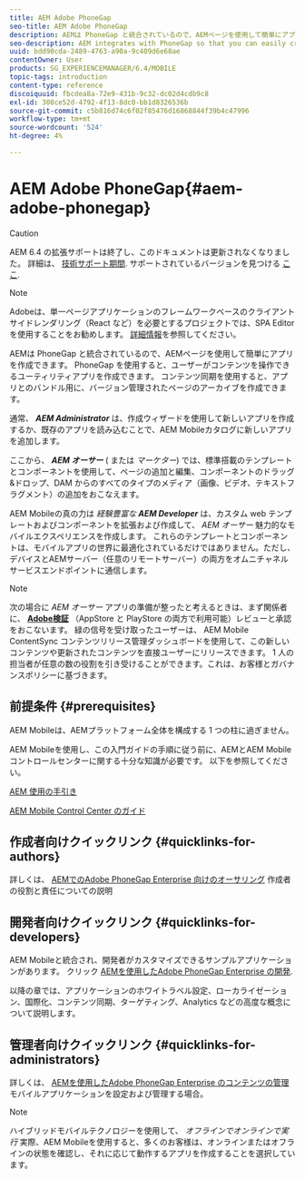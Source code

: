 ```yaml
---
title: AEM Adobe PhoneGap
seo-title: AEM Adobe PhoneGap
description: AEMは PhoneGap と統合されているので、AEMページを使用して簡単にアプリを作成できます。 このページでは、Adobe PhoneGap Enterprise の概要について説明します。
seo-description: AEM integrates with PhoneGap so that you can easily create apps using AEM pages. Follow this page to get started with Adobe PhoneGap Enterprise.
uuid: bdd90cda-2489-4763-a90a-9c409d6e68ae
contentOwner: User
products: SG_EXPERIENCEMANAGER/6.4/MOBILE
topic-tags: introduction
content-type: reference
discoiquuid: fbcdea8a-72e9-431b-9c32-dc02d4cdb9c8
exl-id: 308ce52d-4792-4f13-8dc0-bb1d8326536b
source-git-commit: c5b816d74c6f02f85476d16868844f39b4c47996
workflow-type: tm+mt
source-wordcount: '524'
ht-degree: 4%

---
```


# AEM Adobe PhoneGap{#aem-adobe-phonegap}

>[!CAUTION]
>
>AEM 6.4 の拡張サポートは終了し、このドキュメントは更新されなくなりました。 詳細は、 [技術サポート期間](https://helpx.adobe.com/jp/support/programs/eol-matrix.html). サポートされているバージョンを見つける [ここ](https://experienceleague.adobe.com/docs/?lang=ja).

>[!NOTE]
>
>Adobeは、単一ページアプリケーションのフレームワークベースのクライアントサイドレンダリング（React など）を必要とするプロジェクトでは、SPA Editor を使用することをお勧めします。 [詳細情報](/help/sites-developing/spa-overview.md)を参照してください。

AEMは PhoneGap と統合されているので、AEMページを使用して簡単にアプリを作成できます。 PhoneGap を使用すると、ユーザーがコンテンツを操作できるユーティリティアプリを作成できます。 コンテンツ同期を使用すると、アプリとのバンドル用に、バージョン管理されたページのアーカイブを作成できます。

通常、 ***AEM Administrator*** は、作成ウィザードを使用して新しいアプリを作成するか、既存のアプリを読み込むことで、AEM Mobileカタログに新しいアプリを追加します。

ここから、 ***AEM オーサー*** ( または *マーケター*) では、標準搭載のテンプレートとコンポーネントを使用して、ページの追加と編集、コンポーネントのドラッグ&amp;ドロップ、DAM からのすべてのタイプのメディア（画像、ビデオ、テキストフラグメント）の追加をおこなえます。

AEM Mobileの真の力は *経験豊富な* ***AEM Developer*** は、カスタム web テンプレートおよびコンポーネントを拡張および作成して、 *AEM オーサー* 魅力的なモバイルエクスペリエンスを作成します。 これらのテンプレートとコンポーネントは、モバイルアプリの世界に最適化されているだけではありません。ただし、デバイスとAEMサーバー（任意のリモートサーバー）の両方をオムニチャネルサービスエンドポイントに通信します。

>[!NOTE]
>
>次の場合に *AEM オーサー* アプリの準備が整ったと考えるときは、まず関係者に、 **[Adobe検証](/help/mobile/phonegap-mobile-quickstart.md)** （AppStore と PlayStore の両方で利用可能）レビューと承認をおこないます。 緑の信号を受け取ったユーザーは、 AEM Mobile ContentSync コンテンツリリース管理ダッシュボードを使用して、この新しいコンテンツや更新されたコンテンツを直接ユーザーにリリースできます。 1 人の担当者が任意の数の役割を引き受けることができます。これは、お客様とガバナンスポリシーに基づきます。

## 前提条件 {#prerequisites}

AEM Mobileは、AEMプラットフォーム全体を構成する 1 つの柱に過ぎません。

AEM Mobileを使用し、この入門ガイドの手順に従う前に、AEMとAEM Mobileコントロールセンターに関する十分な知識が必要です。 以下を参照してください。

[AEM 使用の手引き](/help/sites-deploying/deploy.md)

[AEM Mobile Control Center のガイド](/help/mobile/phonegap-authoring-apps.md)

## 作成者向けクイックリンク {#quicklinks-for-authors}

詳しくは、 [AEMでのAdobe PhoneGap Enterprise 向けのオーサリング](/help/mobile/phonegap.md) 作成者の役割と責任についての説明

## 開発者向けクイックリンク {#quicklinks-for-developers}

AEM Mobileと統合され、開発者がカスタマイズできるサンプルアプリケーションがあります。 クリック [AEMを使用したAdobe PhoneGap Enterprise の開発](/help/mobile/developing-in-phonegap.md).

以降の章では、アプリケーションのホワイトラベル設定、ローカライゼーション、国際化、コンテンツ同期、ターゲティング、Analytics などの高度な概念について説明します。

## 管理者向けクイックリンク {#quicklinks-for-administrators}

詳しくは、 [AEMを使用したAdobe PhoneGap Enterprise のコンテンツの管理](/help/mobile/administer-phonegap.md) モバイルアプリケーションを設定および管理する場合。

>[!NOTE]
>
>ハイブリッドモバイルテクノロジーを使用して、 *オフラインでオンラインで実行* 実際、AEM Mobileを使用すると、多くのお客様は、オンラインまたはオフラインの状態を確認し、それに応じて動作するアプリを作成することを選択しています。
